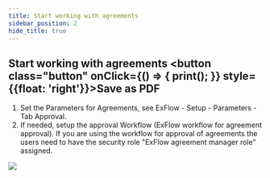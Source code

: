```yaml
---
title: Start working with agreements
sidebar_position: 2
hide_title: true
---
```

## Start working with agreements <button class="button" onClick={() => { print(); }} style={{float: 'right'}}>Save as PDF</button>

1. Set the Parameters for Agreements, see ExFlow - Setup - Parameters - Tab Approval.
2. If needed, setup the approval Workflow (ExFlow workflow for agreement approval). If you are using the workflow for approval of agreements the users need to have the security role "ExFlow agreement manager role" assigned.

![](@site/static/img/media/image37.png)
